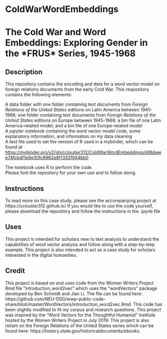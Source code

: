 # ColdWarWordEmbeddings

<h1>The Cold War and Word Embeddings: Exploring Gender in the *FRUS* Series, 1945-1968</h1>

<h2>Description</h2>
<p>This repository contains the encoding and data for a  word vector model on foreign relations documents from the early Cold War. This respository contains the following elements: <br>

A data folder with one folder containing text documents from *Foreign Relations of the United States* editions on Latin America between 1945-1968; one folder containing text documents from *Foreign Relations of the United States* editions on Europe between 1945-1968; a bin file of one Latin America-related model; and a bin file of one Europe-related model <br>
A jupyter notebook containing the word vector model code, some explanatory information, and information on my data cleaning <br>
A text file used to set the version of R used in a mybinder, which can be found at https://mybinder.org/v2/gh/ccloutier312/ColdWarWordEmbeddings/49bbeee74fcbdf1e9e30fc6962e8f1332f944bb0

The notebook uses R to perform the code. <br>
Please fork the repository for your own use and to follow along.</p>

<h2>Instructions</h2>
To read more on this case study, please see the accompanying project at https://ccloutier312.github.io/ 
If you would like to use the code yourself, please download the repository and follow the instructions in the .ipynb file

<h2>Uses</h2>
This project is intended for scholars new to text analysis to understand the capabilities of word vector analysis and follow along with a step-by-step example. This project is also intended to act as a case study for scholars interested in the digital humanities. 

<h2>Credit</h2>
This project is based on and uses code from the Women Writers Project Rmd file “introduction_word2vec” which uses the "wordVectors" package developed by Ben Schmidt and Jian Li. The file can be found here: https://github.com/NEU-DSG/wwp-public-code-share/blob/master/WordVectors/introduction_word2vec.Rmd. This code has been slightly modified to fit my corpus and research questions. This project was inspired by the “Word Vectors for the Thoughtful Humanist” institute hosted by the Women Writers Project in July 2019. This project is also reliant on the Foreign Relations of the United States series which can be found here: https://history.state.gov/historicaldocuments/ebooks. 
